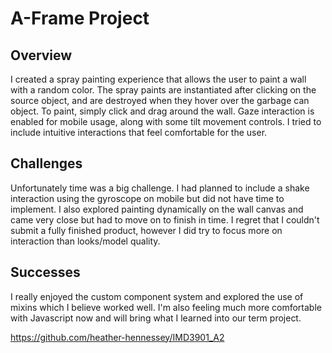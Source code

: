 # A-Frame Project

## Overview
I created a spray painting experience that allows the user to paint a wall with a random color. The spray paints are instantiated after clicking on the source object, and are destroyed when they hover over the garbage can object. To paint, simply click and drag around the wall. Gaze interaction is enabled for mobile usage, along with some tilt movement controls. I tried to include intuitive interactions that feel comfortable for the user.


## Challenges
Unfortunately time was a big challenge. I had planned to include a shake interaction using the gyroscope on mobile but did not have time to implement. I also explored painting dynamically on the wall canvas and came very close but had to move on to finish in time. I regret that I couldn't submit a fully finished product, however I did try to focus more on interaction than looks/model quality. 


## Successes
I really enjoyed the custom component system and explored the use of mixins which I believe worked well. I'm also feeling much more comfortable with Javascript now and will bring what I learned into our term project. 




https://github.com/heather-hennessey/IMD3901_A2
